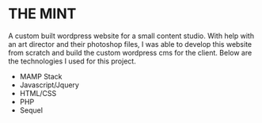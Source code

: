 # THE MINT
A custom built wordpress website for a small content studio. With help with an art director and their photoshop files, I was able to develop this website from scratch and build the custom wordpress cms for the client. Below are the technologies I used for this project. 
* MAMP Stack
* Javascript/Jquery
* HTML/CSS
* PHP
* Sequel
